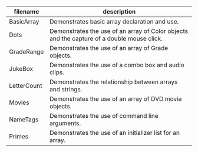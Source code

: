 
| filename    | description                                                                                |
| ----------- | -------------------------------------------------------------------------------------------|
| BasicArray  | Demonstrates basic array declaration and use.                                              |
| Dots        | Demonstrates the use of an array of Color objects and the capture of a double mouse click. |
| GradeRange  | Demonstrates the use of an array of Grade objects.                                         |
| JukeBox     | Demonstrates the use of a combo box and audio clips.                                       |
| LetterCount | Demonstrates the relationship between arrays and strings.                                  |
| Movies      | Demonstrates the use of an array of DVD movie objects.                                     |
| NameTags    | Demonstrates the use of command line arguments.                                            | 
| Primes      | Demonstrates the use of an initializer list for an array. |
